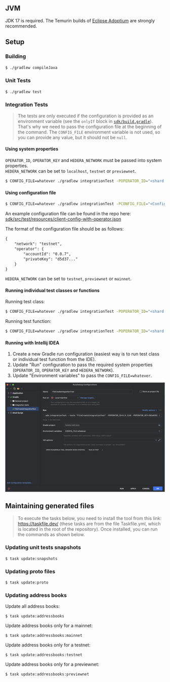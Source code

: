 ## JVM
JDK 17 is required. The Temurin builds of [Eclipse Adoptium](https://adoptium.net/) are strongly recommended.

## Setup

### Building

```sh
$ ./gradlew compileJava
```

### Unit Tests

```sh
$ ./gradlew test
```

### Integration Tests

> The tests are only executed if the configuration is provided
> as an environment variable (see the `onlyIf` block in [`sdk/build.gradle`](../../sdk/build.gradle)).
> That's why we need to pass the configuration file at the beginning of the command.
> The `CONFIG_FILE` environment variable is not used, so you can provide any value,
> but it should not be `null`.

#### Using system properties
`OPERATOR_ID`, `OPERATOR_KEY` and `HEDERA_NETWORK` must be passed into system properties.\
`HEDERA_NETWORK` can be set to `localhost`, `testnet` or `previewnet`.

```sh
$ CONFIG_FILE=whatever ./gradlew integrationTest -POPERATOR_ID="<shard.realm.num>" -POPERATOR_KEY="<PrivateKey>" -PHEDERA_NETWORK="<network>"
```

#### Using configuration file

```sh
$ CONFIG_FILE=whatever ./gradlew integrationTest -PCONFIG_FILE="<ConfigurationFilePath>"
```

An example configuration file can be found in the repo here:
[sdk/src/test/resources/client-config-with-operator.json](../../sdk/src/test/resources/client-config-with-operator.json)

The format of the configuration file should be as follows:
```
{
    "network": "testnet",
    "operator": {
        "accountId": "0.0.7",
        "privateKey": "d5d37..."
    }
}
```

`HEDERA_NETWORK` can be set to `testnet`, `previewnet` or `mainnet`.

#### Running individual test classes or functions

Running test class:
```sh
$ CONFIG_FILE=whatever ./gradlew integrationTest -POPERATOR_ID="<shard.realm.num>" -POPERATOR_KEY="<PrivateKey>" -PHEDERA_NETWORK="testnet" --tests "<TestClass>"
```

Running test function:
```sh
$ CONFIG_FILE=whatever ./gradlew integrationTest -POPERATOR_ID="<shard.realm.num>" -POPERATOR_KEY="<PrivateKey>" -PHEDERA_NETWORK="testnet" --tests "<TestClass.functionName>"
```

#### Running with Intellij IDEA
1. Create a new Gradle run configuration (easiest way is to run test class or individual test function from the IDE).
2. Update "Run" configuration to pass the required system properties (`OPERATOR_ID`, `OPERATOR_KEY` and `HEDERA_NETWORK`).
3. Update "Environment variables" to pass the `CONFIG_FILE=whatever`.
<img src="../assets/intellij-integration-tests.png">

## Maintaining generated files
>To execute the tasks below, you need to install the tool from this link: https://taskfile.dev/
> (these tasks are from the file Taskfile.yml, which is located in the root of the repository).
> Once installed, you can run the commands as shown below.

### Updating unit tests snapshots
```shell
$ task update:snapshots
```

### Updating proto files
```shell
$ task update:proto
```

### Updating address books
Update all address books:
```shell
$ task update:addressbooks
```
Update address books only for a mainnet:
```shell
$ task update:addressbooks:mainnet
```
Update address books only for a testnet:
```shell
$ task update:addressbooks:testnet
```
Update address books only for a previewnet:
```shell
$ task update:addressbooks:previewnet
```
